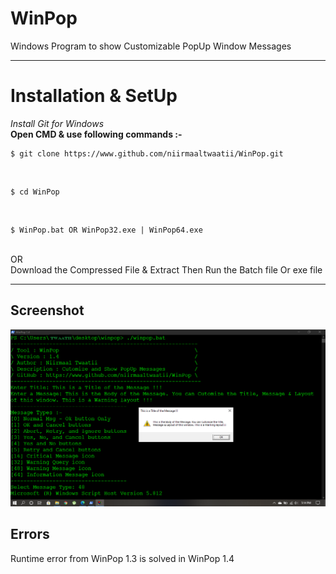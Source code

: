 # WinPop
Windows Program to show Customizable PopUp Window Messages

---
# Installation & SetUp
_Install Git for Windows_ <br/>
**Open CMD & use following commands :-** <br/>

```
$ git clone https://www.github.com/niirmaaltwaatii/WinPop.git
```
<br/>

```
$ cd WinPop
```
<br/>

```
$ WinPop.bat OR WinPop32.exe | WinPop64.exe
```
<br/>
OR <br/>
Download the Compressed File & Extract Then Run the Batch file Or exe file <br/>

---

## Screenshot
<img src="img/WinPop.png" />

## Errors
Runtime error from WinPop 1.3 is solved in WinPop 1.4
